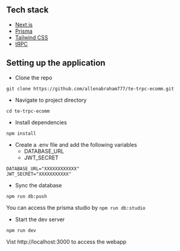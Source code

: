 ## Tech stack

-   [Next.js](https://nextjs.org)
-   [Prisma](https://prisma.io)
-   [Tailwind CSS](https://tailwindcss.com)
-   [tRPC](https://trpc.io)

## Setting up the application

- Clone the repo

```
git clone https://github.com/allenabraham777/te-trpc-ecomm.git
```

- Navigate to project directory

```
cd te-trpc-ecomm
```

- Install dependencies

```
npm install
```

- Create a .env file and add the following variables
  - DATABASE_URL
  - JWT_SECRET

```
DATABASE_URL="XXXXXXXXXXXX"
JWT_SECRET="XXXXXXXXXXX"
```

- Sync the database

```
npm run db:push
```

You can access the prisma studio by `npm run db:studio`

- Start the dev server

```
npm run dev
```

Vist http://localhost:3000 to access the webapp
